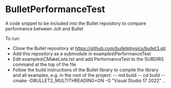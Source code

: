 # BulletPerformanceTest

A code snippet to be included into the Bullet repository to compare performance between Jolt and Bullet

To run:

- Clone the Bullet repository at https://github.com/bulletphysics/bullet3.git
- Add this repository as a submodule in examples\PerformanceTest
- Edit examples\CMakeLists.txt and add PerformanceTest to the SUBDIRS command at the top of the file
- Follow the build instructions of the Bullet library to compile the library and all examples, e.g. in the root of the project:
-- md build
-- cd build
-- cmake -DBULLET2_MULTITHREADING=ON -G "Visual Studio 17 2022" ..